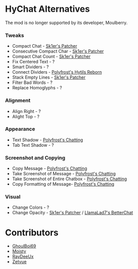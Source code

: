 # HyChat Alternatives
The mod is no longer supported by its developer, Moulberry.

### Tweaks

* Compact Chat - [Sk1er's Patcher](https://sk1er.club/mods/patcher)
* Consecutive Compact Char - [Sk1er's Patcher](https://sk1er.club/mods/patcher)
* Compact Chat Count - [Sk1er's Patcher](https://sk1er.club/mods/patcher)
* Fix Centered Text - ?
* Smart Dividers - ?
* Connect Dividers - [Polyfrost's Hytils Reborn](https://github.com/Polyfrost/Hytils-Reborn/releases/latest)
* Stack Empty Lines - [Sk1er's Patcher](https://sk1er.club/mods/patcher)
* Filter Bad Words - ?
* Replace Homoglyphs - ?

### Alignment

* Align Right - ?
* Alight Top - ?

### Appearance

* Text Shadow - [Polyfrost's Chatting](https://github.com/Polyfrost/Chatting/releases/latest)
* Tab Text Shadow - ?

### Screenshot and Copying

* Copy Message - [Polyfrost's Chatting](https://github.com/Polyfrost/Chatting/releases/latest)
* Take Screenshot of Message - [Polyfrost's Chatting](https://github.com/Polyfrost/Chatting/releases/latest)
* Take Screenshot of Entire Chatbox - [Polyfrost's Chatting](https://github.com/Polyfrost/Chatting/releases/latest)
* Copy Formatting of Message- [Polyfrost's Chatting](https://github.com/Polyfrost/Chatting/releases/latest)

### Visual

* Change Colors - ?
* Change Opacity - [Sk1er's Patcher](https://sk1er.club/mods/patcher) / [LlamaLad7's BetterChat](https://www.curseforge.com/minecraft/mc-mods/better-chat/files/all?filter-game-version=2020709689%3A5806)

# Contributors

* [GhoulBoi69](https://github.com/GhoulBoii)
* [Moisty](https://github.com/Mqisty)
* [RayDeeUx](https://github.com/RayDeeUx)
* [Zetvue](https://zetvue.carrd.co)
